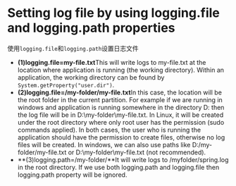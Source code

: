 # Setting log file by using logging.file and logging.path properties

使用`logging.file`和`logging.path`设置日志文件

- **(1)logging.file=my-file.txt**This will write logs to my-file.txt at the location where application is running (the working directory). Within an application, the working directory can be found by `System.getProperty("user.dir")`.
- **(2)logging.file=/my-folder/my-file.txt**In this case, the location will be the root folder in the current partition. For example if we are running in windows and application is running somewhere in the directory D: then the log file will be in D:\my-folder\my-file.txt. In Linux, it will be created under the root directory where only root user has the permission (sudo commands applied). In both cases, the user who is running the application should have the permission to create files, otherwise no log files will be created. In windows, we can also use paths like D:/my-folder/my-file.txt or D:\\my-folder\\my-file.txt (not recommended).
- **(3)logging.path=/my-folder/**It will write logs to /myfolder/spring.log in the root directory.
  If we use both logging.path and logging.file then logging.path property will be ignored.
